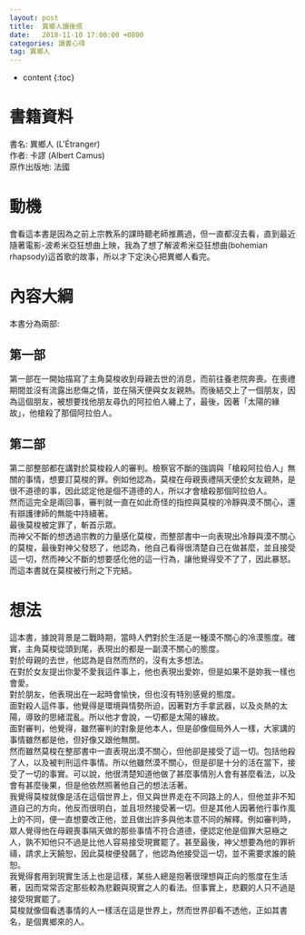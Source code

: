 ```yaml
---
layout: post
title:  異鄉人讀後感
date:   2018-11-10 17:00:00 +0800
categories: 讀書心得
tag: 異鄉人
---
```


* content
{:toc}


# 書籍資料
書名: 異鄉人 (L'Étranger)  
作者: 卡謬 (Albert Camus)  
原作出版地: 法國  

# 動機
會看這本書是因為之前上宗教系的課時聽老師推薦過，但一直都沒去看，直到最近隨著電影-波希米亞狂想曲上映，我為了想了解波希米亞狂想曲(bohemian rhapsody)這首歌的故事，所以才下定決心把異鄉人看完。

# 內容大綱
本書分為兩部:

## 第一部
第一部在一開始描寫了主角莫梭收到母親去世的消息，而前往養老院奔喪。在喪禮期間並沒有流露出悲傷之情，並在隔天便與女友親熱。而後結交上了一個朋友，因為這個朋友，被想要找他朋友尋仇的阿拉伯人纏上了，最後，因著「太陽的緣故」，他槍殺了那個阿拉伯人。

## 第二部
第二部整部都在講對於莫梭殺人的審判。檢察官不斷的強調與「槍殺阿拉伯人」無關的事情，想要訂莫梭的罪。例如他認為，莫梭在母親喪禮隔天便於女友親熱，是很不道德的事，因此認定他是個不道德的人，所以才會槍殺那個阿拉伯人。  
然而這完全是兩回事，審判就一直在如此奇怪的指控與莫梭的冷靜與漠不關心，還有辯護律師的無能中持續著。  
最後莫梭被定罪了，斬首示眾。  
而神父不斷的想透過宗教的力量感化莫梭，而整部書中一向表現出冷靜與漠不關心的莫梭，最後對神父發怒了，他認為，他自己看得很清楚自己在做甚麼，並且接受這一切，然而神父不斷的想要感化他的這一行為，讓他覺得受不了了，因此暴怒。  
而這本書就在莫梭被行刑之下完結。

# 想法
這本書，據說背景是二戰時期，當時人們對於生活是一種漠不關心的冷漠態度。確實，主角莫梭從頭到尾，表現出的都是一副漠不關心的態度。  
對於母親的去世，他認為是自然而然的，沒有太多想法。  
在對於女友提出你愛不愛我這件事上，他也表現出愛妳，但是如果不是妳我一樣也會愛。  
對於朋友，他表現出在一起時會愉快，但也沒有特別感覺的態度。  
面對殺人這件事，他覺得是環境與情勢所迫，因著對方手拿武器，以及炎熱的太陽，導致的思緒混亂。所以他才會說，一切都是太陽的緣故。  
面對審判，他覺得，雖然審判的對象是他本人，但是卻像個局外人一樣，大家講的事情雖然都是他，但好像又跟他無關。  
然而雖然莫梭在整部書中一直表現出漠不關心，但他卻是接受了這一切。包括他殺了人，以及被判刑這件事情。所以他雖然漠不關心，但是卻是十分的活在當下，接受了一切的事實。可以說，他很清楚知道他做了甚麼事情別人會有甚麼看法，以及會有甚麼後果，但是他依然照著他自己的想法活著。  
我覺得莫梭就像是活在這個世界上，但又與世界走在不同路上的人，但他並非不知道自己的方向，他反而很明白，並且坦然接受著一切。但是其他人因著他行事作風上的不同，便一直想要改正他，並且做出許多與他本意不同的解釋。例如審判時，眾人覺得他在母親喪事隔天做的那些事情不符合道德，便認定他是個罪大惡極之人，孰不知他只不過是比他人容易接受現實罷了。甚至最後，神父想要為他的罪祈禱，請求上天饒恕，因此莫梭便發飆了，他認為他接受這一切，並不需要求誰的饒恕。  
我覺得套用到現實生活上也是這樣，某些人總是抱著很理想與正向的態度在生活著，因而常常否定那些較為悲觀與現實之人的看法。但事實上，悲觀的人只不過是接受現實罷了。  
莫梭就像個看透事情的人一樣活在這是世界上，然而世界卻看不透他，正如其書名，是個異鄉來的人。
